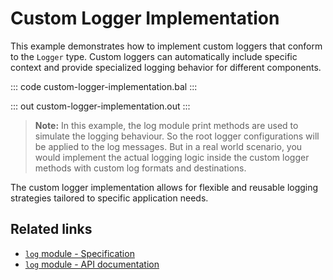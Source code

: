 # Custom Logger Implementation

This example demonstrates how to implement custom loggers that conform to the `Logger` type. Custom loggers can automatically include specific context and provide specialized logging behavior for different components.

::: code custom-logger-implementation.bal :::

::: out custom-logger-implementation.out :::

> **Note:** In this example, the log module print methods are used to simulate the logging behaviour. So the root logger configurations will be applied to the log messages. But in a real world scenario, you would implement the actual logging logic inside the custom logger methods with custom log formats and destinations.

The custom logger implementation allows for flexible and reusable logging strategies tailored to specific application needs.

## Related links
- [`log` module - Specification](https://ballerina.io/spec/log/#41-logger)
- [`log` module - API documentation](https://lib.ballerina.io/ballerina/log/latest)
